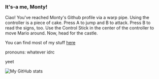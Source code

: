 ### It's-a me, Monty!

Ciao! You've reached Monty's Github profile via a warp pipe. Using the controller is a piece of cake. Press A to jump and B to attack. Press B to read the signs, too. Use the Control Stick in the center of the controller to move Mario around. Now, head for the castle.

You can find most of my stuff [here](https://www.monty.ga/)

pronouns: whatever idrc

yeet

![My GitHub stats](https://github-readme-stats.vercel.app/api?username=montylion&show_icons=true&count_private=true&bg_color=161B22&title_color=2F90FF&text_color=FFFFFF&icon_color=2F90FF&custom_title=My%20GitHub%20Stats)
